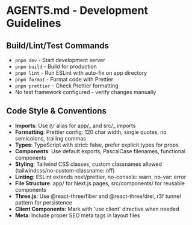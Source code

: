 # AGENTS.md - Development Guidelines

## Build/Lint/Test Commands

- `pnpm dev` - Start development server
- `pnpm build` - Build for production
- `pnpm lint` - Run ESLint with auto-fix on app directory
- `pnpm format` - Format code with Prettier
- `pnpm prettier` - Check Prettier formatting
- No test framework configured - verify changes manually

## Code Style & Conventions

- **Imports**: Use `@/` alias for app/_ and src/_ imports
- **Formatting**: Prettier config: 120 char width, single quotes, no semicolons, trailing commas
- **Types**: TypeScript with strict: false, prefer explicit types for props
- **Components**: Use default exports, PascalCase filenames, functional components
- **Styling**: Tailwind CSS classes, custom classnames allowed (tailwindcss/no-custom-classname: off)
- **Linting**: ESLint extends next/prettier, no-console: warn, no-var: error
- **File Structure**: app/ for Next.js pages, src/components/ for reusable components
- **Three.js**: Use @react-three/fiber and @react-three/drei, r3f tunnel pattern for persistence
- **Client Components**: Mark with 'use client' directive when needed
- **Meta**: Include proper SEO meta tags in layout files
